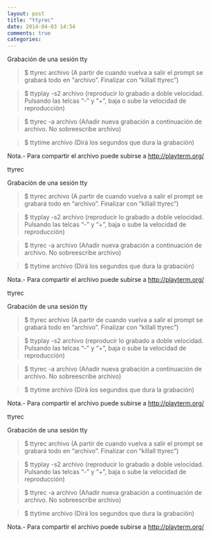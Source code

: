 ```yaml
---
layout: post
title: "ttyrec"
date: 2014-04-03 14:54
comments: true
categories: 
---
```

Grabación de una sesión tty

>$ ttyrec archivo  (A partir de cuando vuelva a salir el prompt se grabará todo en “archivo”. Finalizar con “killall ttyrec”)

>$ ttyplay -s2 archivo (reproducir lo grabado a doble velocidad. Pulsando las telcas “-” y “+”, baja o sube la velocidad de reproducción)

>$ ttyrec -a archivo  (Añadir nueva grabación a continuación de archivo. No sobreescribe archivo)

>$ ttytime archivo  (Dirá los segundos que dura la grabación)

Nota.- Para compartir el archivo puede subirse a http://playterm.org/

ttyrec

Grabación de una sesión tty

>$ ttyrec archivo  (A partir de cuando vuelva a salir el prompt se grabará todo en “archivo”. Finalizar con “killall ttyrec”)

>$ ttyplay -s2 archivo (reproducir lo grabado a doble velocidad. Pulsando las telcas “-” y “+”, baja o sube la velocidad de reproducción)

>$ ttyrec -a archivo  (Añadir nueva grabación a continuación de archivo. No sobreescribe archivo)

>$ ttytime archivo  (Dirá los segundos que dura la grabación)

Nota.- Para compartir el archivo puede subirse a http://playterm.org/

ttyrec

Grabación de una sesión tty

>$ ttyrec archivo  (A partir de cuando vuelva a salir el prompt se grabará todo en “archivo”. Finalizar con “killall ttyrec”)

>$ ttyplay -s2 archivo (reproducir lo grabado a doble velocidad. Pulsando las telcas “-” y “+”, baja o sube la velocidad de reproducción)

>$ ttyrec -a archivo  (Añadir nueva grabación a continuación de archivo. No sobreescribe archivo)

>$ ttytime archivo  (Dirá los segundos que dura la grabación)

Nota.- Para compartir el archivo puede subirse a http://playterm.org/

ttyrec

Grabación de una sesión tty

>$ ttyrec archivo  (A partir de cuando vuelva a salir el prompt se grabará todo en “archivo”. Finalizar con “killall ttyrec”)

>$ ttyplay -s2 archivo (reproducir lo grabado a doble velocidad. Pulsando las telcas “-” y “+”, baja o sube la velocidad de reproducción)

>$ ttyrec -a archivo  (Añadir nueva grabación a continuación de archivo. No sobreescribe archivo)

>$ ttytime archivo  (Dirá los segundos que dura la grabación)

Nota.- Para compartir el archivo puede subirse a http://playterm.org/

